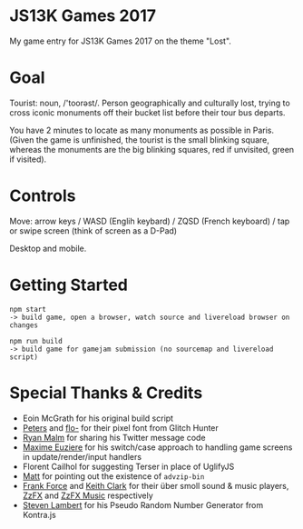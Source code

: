 # JS13K Games 2017

My game entry for JS13K Games 2017 on the theme "Lost".

# Goal

Tourist: noun, /'toorəst/. Person geographically and culturally lost, trying to cross iconic monuments off their bucket list before their tour bus departs.

You have 2 minutes to locate as many monuments as possible in Paris. (Given the game is unfinished, the tourist is the small blinking square, whereas the monuments are the big blinking squares, red if unvisited, green if visited).

# Controls

Move: arrow keys / WASD (Englih keybard) / ZQSD (French keyboard) / tap or swipe screen (think of screen as a D-Pad)

Desktop and mobile.

# Getting Started

```
npm start
-> build game, open a browser, watch source and livereload browser on changes

npm run build
-> build game for gamejam submission (no sourcemap and livereload script)
```

# Special Thanks & Credits

- Eoin McGrath for his original build script
- [Peters](https://twitter.com/p1100i) and [flo-](https://twitter.com/fl0ptimus_prime) for their pixel font from Glitch Hunter
- [Ryan Malm](https://twitter.com/ryanmalm) for sharing his Twitter message code
- [Maxime Euziere](https://twitter.com/MaximeEuziere) for his switch/case approach to handling game screens in update/render/input handlers
- Florent Cailhol for suggesting Terser in place of UglifyJS
- [Matt](https://twitter.com/Smflyf) for pointing out the existence of `advzip-bin`
- [Frank Force](https://twitter.com/KilledByAPixel) and [Keith Clark](https://keithclark.co.uk/) for their über smoll sound & music players, [ZzFX](https://github.com/KilledByAPixel/ZzFX) and [ZzFX Music](https://github.com/keithclark/ZzFXM) respectively
- [Steven Lambert](https://twitter.com/StevenKLambert) for his Pseudo Random Number Generator from Kontra.js
